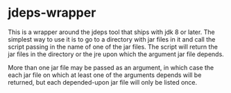 # jdeps-wrapper

This is a wrapper around the jdeps tool that ships with jdk 8 or later.
The simplest way to use it is to go to a directory with jar files in it and
call the script passing in the name of one of the jar files. The script will
return the jar files in the directory or the jre upon which the argument jar
file depends.

More than one jar file may be passed as an argument, in which case the each
jar file on which at least one of the arguments depends will be returned, but
each depended-upon jar file will only be listed once.
